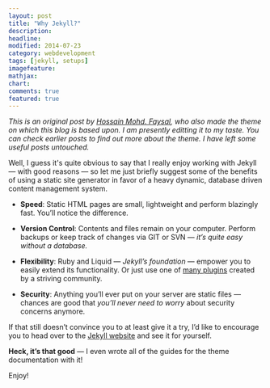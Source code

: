 ```yaml
---
layout: post
title: "Why Jekyll?"
description: 
headline: 
modified: 2014-07-23
category: webdevelopment
tags: [jekyll, setups]
imagefeature: 
mathjax: 
chart: 
comments: true
featured: true
---
```


*This is an original post by [Hossain Mohd. Faysal](https://github.com/hmfaysal), who also made the theme on which this blog is based upon. I am presently editting it to my taste. You can check earlier posts to find out more about the theme. I have left some useful posts untouched.*

Well, I guess it's quite obvious to say that I really enjoy working with Jekyll — with good reasons — so let me just briefly suggest some of the benefits of using a static site generator in favor of a heavy dynamic, database driven content management system.

- **Speed**: Static HTML pages are small, lightweight and perform blazingly fast. You’ll notice the difference.

- **Version Control**: Contents and files remain on your computer. Perform backups or keep track of changes via GIT or SVN — *it’s quite easy without a database.*

- **Flexibility**: Ruby and Liquid — *Jekyll’s foundation* — empower you to easily extend its functionality. Or just use one of [many plugins](http://jekyllrb.com/docs/plugins/) created by a striving community.

- **Security**: Anything you’ll ever put on your server are static files — chances are good that *you’ll never need to worry* about security concerns anymore.

If that still doesn’t convince you to at least give it a try, I’d like to encourage you to head over to the [Jekyll website](http://jekyllrb.com/) and see it for yourself.

**Heck, it’s that good** — I even wrote all of the guides for the theme documentation with it!

Enjoy!